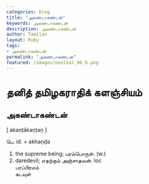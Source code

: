 ```yaml
---  
categories: blog  
title: "அகண்டாகண்டன்"
keywords: அகண்டாகண்டன்  
description: அகண்டாகண்டன்
author: Tamilan  
layout: Ruby  
tags:     
- அகண்டாகண்டன்
permalink: "அகண்டாகண்டன்"  
featured: /images/noolkal_96_6.png  
--- 
```

# தனித் தமிழகராதிக் களஞ்சியம்
## அகண்டாகண்டன்

[ akaṇṭākaṇṭaṉ ]  
  
பெ. id. + akhaṇḍa  
1. the supreme being; பரம்பொருள். (w.)  
2. daredevil; எதற்கும் அஞ்சாதவன். loc  
பரப்பிரமம்  
கடவுள்
